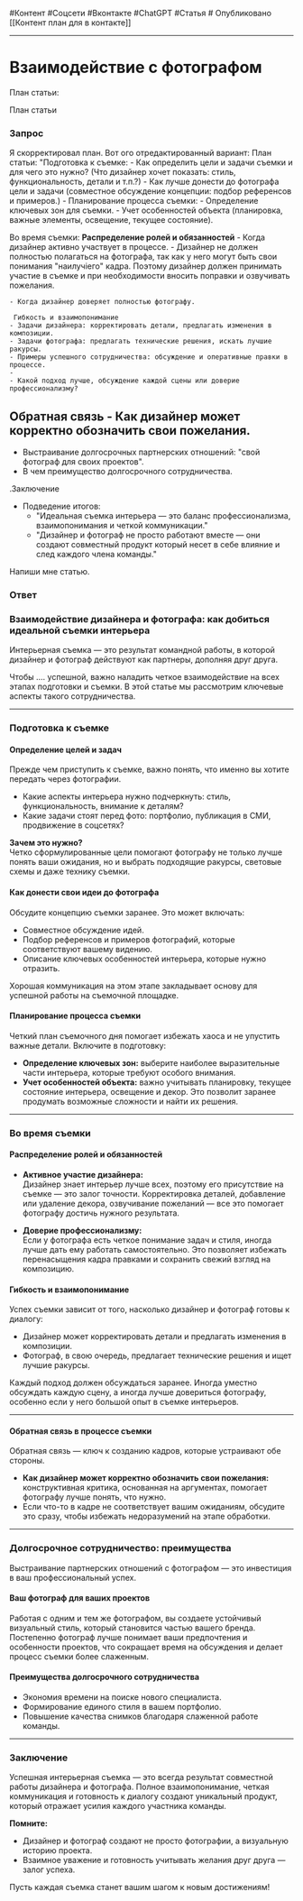 #Контент #Соцсети #Вконтакте #ChatGPT #Статья # Опубликовано
[[Контент план для в контакте]]
__________
# Взаимодействие с фотографом

План статьи:


План статьи

### Запрос

Я скорректировал план. 
Вот ого отредактированный вариант:
План статьи:
"Подготовка к съемке:
	- Как определить цели и задачи съемки и для чего это нужно? (Что дизайнер хочет показать: стиль, функциональность, детали и т.п.?)
	- Как лучше донести до фотографа цели и задачи (совместное обсуждение концепции: подбор референсов и примеров.)
	- Планирование процесса съемки:
		- Определение ключевых зон для съемки.
	    - Учет особенностей объекта (планировка, важные элементы, освещение, текущее состояние).
	    
Во время съемки:
**Распределение ролей и обязанностей**
    - Когда дизайнер активно участвует в процессе.
	- Дизайнер не должен полностью полагаться на фотографа, так как у него могут быть свои понимания "наилучiего" кадра. Поэтому дизайнер должен принимать участие в съемке и при необходимости вносить поправки и озвучивать пожелания.
	    
    - Когда дизайнер доверяет полностью фотографу.
	
	 Гибкость и взаимопонимание
    - Задачи дизайнера: корректировать детали, предлагать изменения в композиции.
    - Задачи фотографа: предлагать технические решения, искать лучшие ракурсы.
    - Примеры успешного сотрудничества: обсуждение и оперативные правки в процессе.
    - 
    - Какой подход лучше, обсуждение каждой сцены или доверие профессионализму?
    
 **Обратная связь**
    - Как дизайнер может корректно обозначить свои пожелания.
---
- Выстраивание долгосрочных партнерских отношений: "свой фотограф для своих проектов".
- В чем преимущество долгосрочного сотрудничества.

.Заключение
- Подведение итогов:
    - "Идеальная съемка интерьера — это баланс профессионализма, взаимопонимания и четкой коммуникации."
    - "Дизайнер и фотограф не просто работают вместе — они создают совместный продукт который несет в себе влияние и след каждого члена команды."

Напиши мне статью. 


### Ответ
### **Взаимодействие дизайнера и фотографа: как добиться идеальной съемки интерьера**

Интерьерная съемка — это результат командной работы, в которой дизайнер и фотограф действуют как партнеры, дополняя друг друга. 

Чтобы .... успешной,  важно наладить четкое взаимодействие на всех этапах подготовки и съемки. В этой статье мы рассмотрим ключевые аспекты такого сотрудничества.

---

### **Подготовка к съемке**

#### **Определение целей и задач**

Прежде чем приступить к съемке, важно понять, что именно вы хотите передать через фотографии.

- Какие аспекты интерьера нужно подчеркнуть: стиль, функциональность, внимание к деталям?
- Какие задачи стоят перед фото: портфолио, публикация в СМИ, продвижение в соцсетях?

**Зачем это нужно?**  
Четко сформулированные цели помогают фотографу не только лучше понять ваши ожидания, но и выбрать подходящие ракурсы, световые схемы и даже технику съемки.

#### **Как донести свои идеи до фотографа**

Обсудите концепцию съемки заранее. Это может включать:

- Совместное обсуждение идей.
- Подбор референсов и примеров фотографий, которые соответствуют вашему видению.
- Описание ключевых особенностей интерьера, которые нужно отразить.

Хорошая коммуникация на этом этапе закладывает основу для успешной работы на съемочной площадке.

#### **Планирование процесса съемки**

Четкий план съемочного дня помогает избежать хаоса и не упустить важные детали. Включите в подготовку:

- **Определение ключевых зон:** выберите наиболее выразительные части интерьера, которые требуют особого внимания.
- **Учет особенностей объекта:** важно учитывать планировку, текущее состояние интерьера, освещение и декор. Это позволит заранее продумать возможные сложности и найти их решения.

---

### **Во время съемки**

#### **Распределение ролей и обязанностей**

- **Активное участие дизайнера:**  
    Дизайнер знает интерьер лучше всех, поэтому его присутствие на съемке — это залог точности. Корректировка деталей, добавление или удаление декора, озвучивание пожеланий — все это помогает фотографу достичь нужного результата.
    
- **Доверие профессионализму:**  
    Если у фотографа есть четкое понимание задач и стиля, иногда лучше дать ему работать самостоятельно. Это позволяет избежать перенасыщения кадра правками и сохранить свежий взгляд на композицию.
    

#### **Гибкость и взаимопонимание**

Успех съемки зависит от того, насколько дизайнер и фотограф готовы к диалогу:

- Дизайнер может корректировать детали и предлагать изменения в композиции.
- Фотограф, в свою очередь, предлагает технические решения и ищет лучшие ракурсы.

Каждый подход должен обсуждаться заранее. Иногда уместно обсуждать каждую сцену, а иногда лучше довериться фотографу, особенно если у него большой опыт в съемке интерьеров.

---

#### **Обратная связь в процессе съемки**

Обратная связь — ключ к созданию кадров, которые устраивают обе стороны.

- **Как дизайнер может корректно обозначить свои пожелания:** конструктивная критика, основанная на аргументах, помогает фотографу лучше понять, что нужно.
- Если что-то в кадре не соответствует вашим ожиданиям, обсудите это сразу, чтобы избежать недоразумений на этапе обработки.

---

### **Долгосрочное сотрудничество: преимущества**

Выстраивание партнерских отношений с фотографом — это инвестиция в ваш профессиональный успех.

#### **Ваш фотограф для ваших проектов**

Работая с одним и тем же фотографом, вы создаете устойчивый визуальный стиль, который становится частью вашего бренда. Постепенно фотограф лучше понимает ваши предпочтения и особенности проектов, что сокращает время на обсуждения и делает процесс съемки более слаженным.

#### **Преимущества долгосрочного сотрудничества**

- Экономия времени на поиске нового специалиста.
- Формирование единого стиля в вашем портфолио.
- Повышение качества снимков благодаря слаженной работе команды.

---

### **Заключение**

Успешная интерьерная съемка — это всегда результат совместной работы дизайнера и фотографа. Полное взаимопонимание, четкая коммуникация и готовность к диалогу создают уникальный продукт, который отражает усилия каждого участника команды.

**Помните:**

- Дизайнер и фотограф создают не просто фотографии, а визуальную историю проекта.
- Взаимное уважение и готовность учитывать желания друг друга — залог успеха.

Пусть каждая съемка станет вашим шагом к новым достижениям!